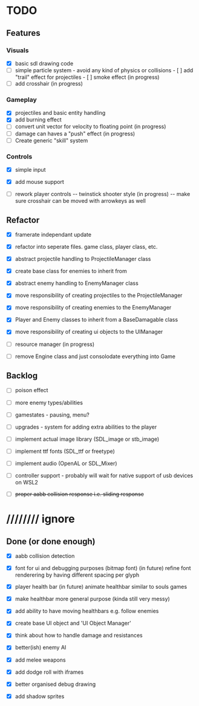 # TODO

## Features

### Visuals

- [x] basic sdl drawing code
- [ ] simple particle system - avoid any kind of physics or collisions
      - [ ] add "trail" effect for projectiles
      - [ ] smoke effect (in progress)
- [ ] add crosshair (in progress)

### Gameplay

- [x] projectiles and basic entity handling
- [x] add burning effect
- [ ] convert unit vector for velocity to floating point (in progress)
- [ ] damage can haves a "push" effect (in progress)
- [ ] Create generic "skill" system

### Controls

- [x] simple input
- [x] add mouse support

- [ ] rework player controls -- twinstick shooter style (in progress) -- make sure crosshair can be moved with arrowkeys as well

## Refactor

- [x] framerate independant update
- [x] refactor into seperate files. game class, player class, etc.
- [x] abstract projectile handling to ProjectileManager class
- [x] create base class for enemies to inherit from
- [x] abstract enemy handling to EnemyManager class
- [x] move responsibility of creating projectiles to the ProjectileManager
- [x] move responsibility of creating enemies to the EnemyManager
- [x] Player and Enemy classes to inherit from a BaseDamagable class
- [x] move responsibility of creating ui objects to the UIManager

- [ ] resource manager (in progress)
- [ ] remove Engine class and just consolodate everything into Game

## Backlog

- [ ] poison effect
- [ ] more enemy types/abilities
- [ ] gamestates - pausing, menu?
- [ ] upgrades - system for adding extra abilities to the player

- [ ] implement actual image library (SDL_image or stb_image)
- [ ] implement ttf fonts (SDL_ttf or freetype)
- [ ] implement audio (OpenAL or SDL_Mixer)
- [ ] controller support - probably will wait for native support of usb devices on WSL2
- [ ] ~~proper aabb collision response i.e. sliding response~~


# //////// ignore
## Done (or done enough)



- [x] aabb collision detection
- [x] font for ui and debugging purposes (bitmap font) (in future) refine font renderering by having different spacing per glyph
- [x] player health bar (in future) animate healthbar similar to souls games


- [x] make healthbar more general purpose (kinda still very messy)
- [x] add ability to have moving healthbars e.g. follow enemies
- [x] create base UI object and 'UI Object Manager'

- [x] think about how to handle damage and resistances
- [x] better(ish) enemy AI
- [x] add melee weapons
- [x] add dodge roll with iframes

- [x] better organised debug drawing
- [x] add shadow sprites

